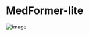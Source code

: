 # MedFormer-lite

![image](https://github.com/Basel-anaya/MedFormer-lite/assets/81964452/e6bd2cbb-7bde-463a-8892-3b1e3222ea78)
